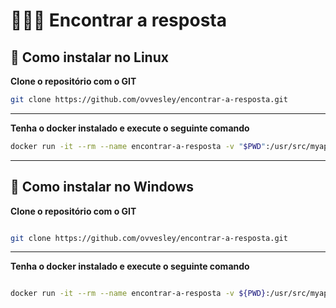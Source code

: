 # 🕵️‍♂️🤖 Encontrar a resposta 


## 🐧 Como instalar no Linux

**Clone o repositório com o GIT**

```sh
git clone https://github.com/ovvesley/encontrar-a-resposta.git
```

---

**Tenha o docker instalado e execute o seguinte comando**


```sh
docker run -it --rm --name encontrar-a-resposta -v "$PWD":/usr/src/myapp -w /usr/src/myapp

```

---

## 🦾 Como instalar no Windows 

**Clone o repositório com o GIT**

```sh

git clone https://github.com/ovvesley/encontrar-a-resposta.git
```

---

**Tenha o docker instalado e execute o seguinte comando**


```sh

docker run -it --rm --name encontrar-a-resposta -v ${PWD}:/usr/src/myapp -w /usr/src/myapp php:7.4-cli php index.php

```